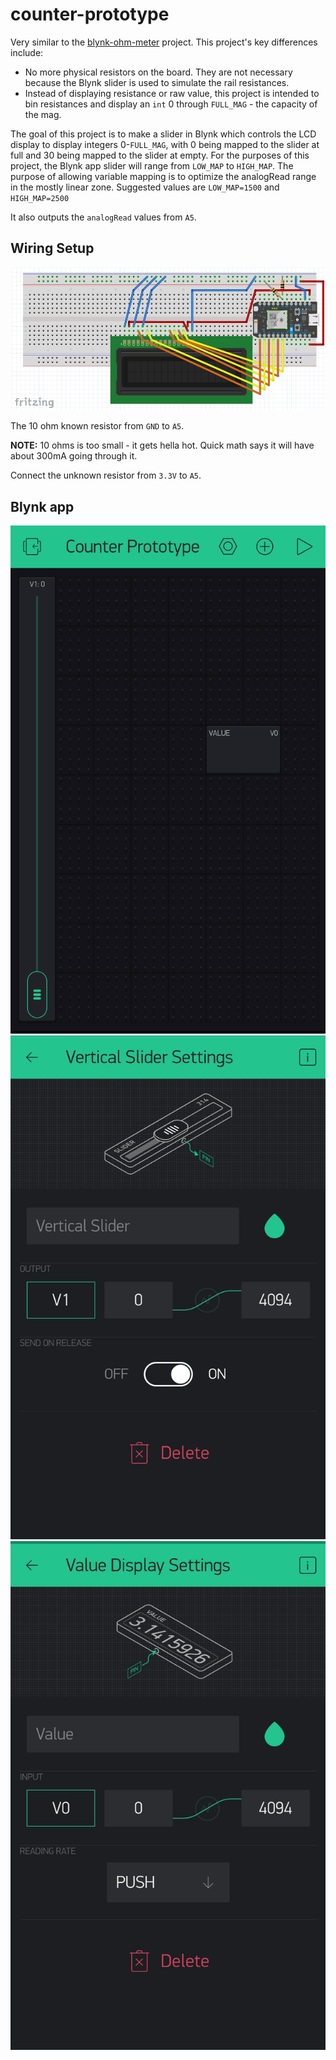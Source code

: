 # counter-prototype

Very similar to the [blynk-ohm-meter](https://github.com/technopig/Blynk-Ohm-Meter) project. This project's key differences include:
- No more physical resistors on the board. They are not necessary because the Blynk slider is used to simulate the rail resistances.
- Instead of displaying resistance or raw value, this project is intended to bin resistances and display an `int` 0 through `FULL_MAG` - the capacity of the mag.


The goal of this project is to make a slider in Blynk which controls the LCD display to display integers 0-`FULL_MAG`, with 0 being mapped to the slider at full and 30 being mapped to the slider at empty. For the purposes of this project, the Blynk app slider will range from `LOW_MAP` to `HIGH_MAP`. The purpose of allowing variable mapping is to optimize the analogRead range in the mostly linear zone. Suggested values are `LOW_MAP=1500` and `HIGH_MAP=2500`


It also outputs the `analogRead` values from `A5`.

## Wiring Setup

![wiring](./img/wiring.png)

The 10 ohm known resistor from `GND` to `A5`.

**NOTE:** 10 ohms is too small - it gets hella hot. Quick math says it will have about 300mA going through it.

Connect the unknown resistor from `3.3V` to `A5`.

## Blynk app
![blynk](./img/blynk.png)
![slider](./img/slider.png)
![value_disp](./img/value_disp.png)
